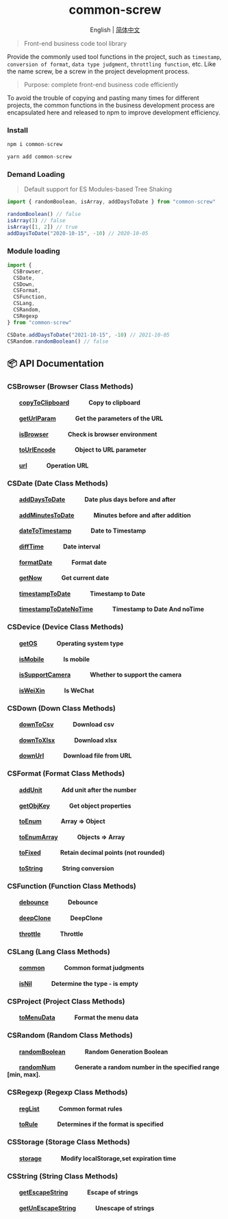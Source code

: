  <h1 align="center">common-screw</h1>
<div align="center">

English | [简体中文](./README-zh_CN.md)

</div>

> Front-end business code tool library

Provide the commonly used tool functions in the project, such as `timestamp`, `conversion of format`, `data type judgment`, `throttling function`, etc. Like the name screw, be a screw in the project development process.

> Purpose: complete front-end business code efficiently

To avoid the trouble of copying and pasting many times for different projects, the common functions in the business development process are encapsulated here and released to npm to improve development efficiency.

### Install

```js
npm i common-screw

```

```js
yarn add common-screw

```

### Demand Loading

> Default support for ES Modules-based Tree Shaking

```js
import { randomBoolean, isArray, addDaysToDate } from "common-screw"

randomBoolean() // false
isArray(3) // false
isArray([1, 2]) // true
addDaysToDate("2020-10-15", -10) // 2020-10-05
```

### Module loading

```js
import {
  CSBrowser,
  CSDate,
  CSDown,
  CSFormat,
  CSFunction,
  CSLang,
  CSRandom,
  CSRegexp
} from "common-screw"

CSDate.addDaysToDate("2021-10-15", -10) // 2021-10-05
CSRandom.randomBoolean() // false
```

## :package: API Documentation

### CSBrowser (Browser Class Methods)

#### &emsp;&emsp;[copyToClipboard](https://github.com/JainaXiong/common-screw/blob/main/src/browser/copyToClipboard.ts) &emsp;&emsp;&emsp;Copy to clipboard

#### &emsp;&emsp;[getUrlParam](https://github.com/JainaXiong/common-screw/blob/main/src/browser/getUrlParam.ts) &emsp;&emsp;&emsp;Get the parameters of the URL

#### &emsp;&emsp;[isBrowser](https://github.com/JainaXiong/common-screw/blob/main/src/browser/isBrowser.ts) &emsp;&emsp;&emsp;Check is browser environment

#### &emsp;&emsp;[toUrlEncode](https://github.com/JainaXiong/common-screw/blob/main/src/browser/toUrlEncode.ts) &emsp;&emsp;&emsp;Object to URL parameter

#### &emsp;&emsp;[url](https://github.com/JainaXiong/common-screw/blob/main/src/browser/url.ts) &emsp;&emsp;&emsp;Operation URL

### CSDate (Date Class Methods)

#### &emsp;&emsp;[addDaysToDate](https://github.com/JainaXiong/common-screw/blob/main/src/date/addDaysToDate.ts) &emsp;&emsp;&emsp;Date plus days before and after

#### &emsp;&emsp;[addMinutesToDate](https://github.com/JainaXiong/common-screw/blob/main/src/date/addMinutesToDate.ts) &emsp;&emsp;&emsp;Minutes before and after addition

#### &emsp;&emsp;[dateToTimestamp](https://github.com/JainaXiong/common-screw/blob/main/src/date/dateToTimestamp.ts) &emsp;&emsp;&emsp;Date to Timestamp

#### &emsp;&emsp;[diffTime](https://github.com/JainaXiong/common-screw/blob/main/src/date/diffTime.ts) &emsp;&emsp;&emsp;Date interval

#### &emsp;&emsp;[formatDate](https://github.com/JainaXiong/common-screw/blob/main/src/date/formatDate.ts) &emsp;&emsp;&emsp;Format date

#### &emsp;&emsp;[getNow](https://github.com/JainaXiong/common-screw/blob/main/src/date/getNow.ts) &emsp;&emsp;&emsp;Get current date

#### &emsp;&emsp;[timestampToDate](https://github.com/JainaXiong/common-screw/blob/main/src/date/timestampToDate.ts) &emsp;&emsp;&emsp;Timestamp to Date

#### &emsp;&emsp;[timestampToDateNoTime](https://github.com/JainaXiong/common-screw/blob/main/src/date/timestampToDateNoTime.ts) &emsp;&emsp;&emsp;Timestamp to Date And noTime  

### CSDevice (Device Class Methods)

#### &emsp;&emsp;[getOS](https://github.com/JainaXiong/common-screw/blob/main/src/device/getOS.ts) &emsp;&emsp;&emsp;Operating system type

#### &emsp;&emsp;[isMobile](https://github.com/JainaXiong/common-screw/blob/main/src/device/isMobile.ts) &emsp;&emsp;&emsp;Is mobile

#### &emsp;&emsp;[isSupportCamera](https://github.com/JainaXiong/common-screw/blob/main/src/device/isSupportCamera.ts) &emsp;&emsp;&emsp;Whether to support the camera

#### &emsp;&emsp;[isWeiXin](https://github.com/JainaXiong/common-screw/blob/main/src/device/isWeiXin.ts) &emsp;&emsp;&emsp;Is WeChat

### CSDown (Down Class Methods)

#### &emsp;&emsp;[downToCsv](https://github.com/JainaXiong/common-screw/blob/main/src/down/downToCsv.ts) &emsp;&emsp;&emsp;Download csv

#### &emsp;&emsp;[downToXlsx](https://github.com/JainaXiong/common-screw/blob/main/src/down/downToXlsx.ts) &emsp;&emsp;&emsp;Download xlsx

#### &emsp;&emsp;[downUrl](https://github.com/JainaXiong/common-screw/blob/main/src/down/downUrl.ts) &emsp;&emsp;&emsp;Download file from URL

### CSFormat (Format Class Methods)

#### &emsp;&emsp;[addUnit](https://github.com/JainaXiong/common-screw/blob/main/src/format/addUnit.ts) &emsp;&emsp;&emsp;Add unit after the number

#### &emsp;&emsp;[getObjKey](https://github.com/JainaXiong/common-screw/blob/main/src/format/getObjKey.ts) &emsp;&emsp;&emsp;Get object properties

#### &emsp;&emsp;[toEnum](https://github.com/JainaXiong/common-screw/blob/main/src/format/toEnum.ts) &emsp;&emsp;&emsp;Array => Object

#### &emsp;&emsp;[toEnumArray](https://github.com/JainaXiong/common-screw/blob/main/src/format/toEnumArray.ts) &emsp;&emsp;&emsp;Objects => Array

#### &emsp;&emsp;[toFixed](https://github.com/JainaXiong/common-screw/blob/main/src/format/toFixed.ts) &emsp;&emsp;&emsp;Retain decimal points (not rounded)

#### &emsp;&emsp;[toString](https://github.com/JainaXiong/common-screw/blob/main/src/format/toString.ts) &emsp;&emsp;&emsp;String conversion

### CSFunction (Function Class Methods)

#### &emsp;&emsp;[debounce](https://github.com/JainaXiong/common-screw/blob/main/src/function/debounce.ts) &emsp;&emsp;&emsp;Debounce

#### &emsp;&emsp;[deepClone](https://github.com/JainaXiong/common-screw/blob/main/src/function/deepClone.ts) &emsp;&emsp;&emsp;DeepClone

#### &emsp;&emsp;[throttle](https://github.com/JainaXiong/common-screw/blob/main/src/function/throttle.ts) &emsp;&emsp;&emsp;Throttle

### CSLang (Lang Class Methods)

#### &emsp;&emsp;[common](https://github.com/JainaXiong/common-screw/blob/main/src/lang/common.ts) &emsp;&emsp;&emsp;Common format judgments

#### &emsp;&emsp;[isNil](https://github.com/JainaXiong/common-screw/blob/main/src/lang/isNil.ts) &emsp;&emsp;&emsp;Determine the type - is empty

### CSProject (Project Class Methods)

#### &emsp;&emsp;[toMenuData](https://github.com/JainaXiong/common-screw/blob/main/src/project/toMenuData.ts) &emsp;&emsp;&emsp;Format the menu data

### CSRandom (Random Class Methods)

#### &emsp;&emsp;[randomBoolean](https://github.com/JainaXiong/common-screw/blob/main/src/random/randomBoolean.ts) &emsp;&emsp;&emsp;Random Generation Boolean

#### &emsp;&emsp;[randomNum](https://github.com/JainaXiong/common-screw/blob/main/src/random/randomNum.ts) &emsp;&emsp;&emsp;Generate a random number in the specified range [min, max].

### CSRegexp (Regexp Class Methods)

#### &emsp;&emsp;[regList](https://github.com/JainaXiong/common-screw/blob/main/src/regexp/regList.ts) &emsp;&emsp;&emsp;Common format rules

#### &emsp;&emsp;[toRule](https://github.com/JainaXiong/common-screw/blob/main/src/regexp/toRule.ts) &emsp;&emsp;&emsp;Determines if the format is specified

### CSStorage (Storage Class Methods)

#### &emsp;&emsp;[storage](https://github.com/JainaXiong/common-screw/blob/main/src/storage/storage.ts) &emsp;&emsp;&emsp;Modify localStorage,set expiration time

### CSString (String Class Methods)

#### &emsp;&emsp;[getEscapeString](https://github.com/JainaXiong/common-screw/blob/main/src/string/getEscapeString.ts) &emsp;&emsp;&emsp;Escape of strings

#### &emsp;&emsp;[getUnEscapeString](https://github.com/JainaXiong/common-screw/blob/main/src/string/getUnEscapeString.ts) &emsp;&emsp;&emsp;Unescape of strings
